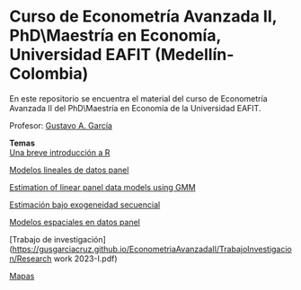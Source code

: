 # Curso de Econometría Avanzada II, PhD\Maestría en Economía, Universidad EAFIT (Medellín-Colombia)
En este repositorio se encuentra el material del curso de Econometría Avanzada II del PhD\Maestría en Economía de la Universidad EAFIT.

Profesor: [Gustavo A. García](https://gusgarciacruz.github.io/cv)

**Temas**<br>
[Una breve introducción a R](https://gusgarciacruz.github.io/EbookR_introduccion/)

[Modelos lineales de datos panel](https://gusgarciacruz.github.io/EconometriaAvanzadaII/ModelosPanel/ModelosPanel.html)

[Estimation of linear panel data models using GMM](https://gusgarciacruz.github.io/EconometriaAvanzadaII/ModelosPanelGMM/ModelosPanelGMM.html)

[Estimación bajo exogeneidad secuencial](https://gusgarciacruz.github.io/EconometriaAvanzadaII/ExogeneidadSecuencial/ExogeneidadSecuencial.html)

[Modelos espaciales en datos panel](https://gusgarciacruz.github.io/EconometriaAvanzadaII/ModelosPanelEspacial/ModelosPanelEspacial.html)

[Trabajo de investigación](https://gusgarciacruz.github.io/EconometriaAvanzadaII/TrabajoInvestigacion/Research work 2023-I.pdf)

[Mapas](https://github.com/gusgarciacruz/EconometriaAvanzadaII/tree/main/Mapas)

